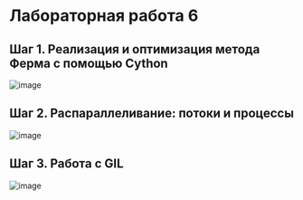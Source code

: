 # Лабораторная работа 6

## Шаг 1. Реализация и оптимизация метода Ферма с помощью Cython

![image](https://github.com/user-attachments/assets/e022202f-bc15-48a4-ac86-3c49215fd89a)

## Шаг 2. Распараллеливание: потоки и процессы
![image](https://github.com/user-attachments/assets/8230bf1b-9071-44e5-8d9c-52067a39042e)


## Шаг 3. Работа с GIL
![image](https://github.com/user-attachments/assets/d5c19319-5e48-4527-8453-5f37449a4278)
